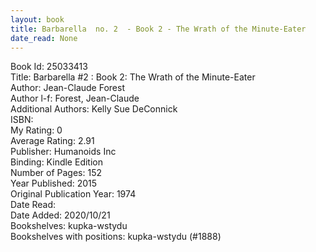```yaml
---
layout: book
title: Barbarella  no. 2  - Book 2 - The Wrath of the Minute-Eater
date_read: None
---
```


Book Id: 25033413<br />
Title: Barbarella #2 : Book 2: The Wrath of the Minute-Eater<br />
Author: Jean-Claude Forest<br />
Author l-f: Forest, Jean-Claude<br />
Additional Authors: Kelly Sue DeConnick<br />
ISBN: <br />
My Rating: 0<br />
Average Rating: 2.91<br />
Publisher: Humanoids Inc<br />
Binding: Kindle Edition<br />
Number of Pages: 152<br />
Year Published: 2015<br />
Original Publication Year: 1974<br />
Date Read: <br />
Date Added: 2020/10/21<br />
Bookshelves: kupka-wstydu<br />
Bookshelves with positions: kupka-wstydu (#1888)<br />

